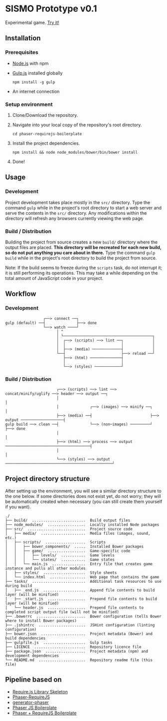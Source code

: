 # SISMO Prototype v0.1

Experimental game. [Try it!](http://acemir.github.io/sismo-game)

## Installation

### Prerequisites

* [Node.js](http://nodejs.org) with npm

* [Gulp.js](http://gulpjs.com) installed globally

    ```
    npm install -g gulp
    ```

* An internet connection

### Setup environment

1. Clone/Download the repository.

2. Navigate into your local copy of the repository's root directory.

    ```
    cd phaser-requirejs-boilerplate
    ```

3. Install the project dependencies.

    ```
    npm install && node node_modules/bower/bin/bower install
    ```

4. Done!


## Usage

### Development

Project development takes place mostly in the `src/` directory. Type the command
`gulp` while in the project's root directory to start a web server and serve the
contents in the `src/` directory. Any modifications within the directory will
refresh any browsers currently viewing the web page.

### Build / Distribution

Building the project from source creates a new `build/` directory where the
output files are placed. **This directory will be recreated for each new build,
so do not put anything you care about in there.** Type the command `gulp build`
while in the project's root directory to build the project from source.

Note: If the build seems to freeze during the `scripts` task, do not interrupt
it; it is still performing its operations. This may take a while depending on
the total amount of JavaScript code in your project.


## Workflow

### Development

```
                 ┌──> connect ──┐
gulp (default) ──┤              ├──> done
                 └──> watch ────┘
                       │ ^
                       │ └────────────────────────────────────────┐
                       │  ┌──> (scripts) ──> lint ──┐             │
                       │  │                         │             │
                       │  ├──> (media) ─────────────┤             │
                       └──┤                         ├──> reload ──┘
                          ├──> (html) ──────────────┤
                          │                         │
                          └──> (styles) ────────────┘
```

### Build / Distribution

```
                       ┌──> (scripts) ──> lint ──> concat/minify/uglify ──> header ──> output ──┐
                       │                                                                        │
                       │              ┌──> (images) ──> minify ──┐                              │
                       ├──> (media) ──┤                          ├──> output ───────────────────┤
gulp build ──> clean ──┤              └──> (non─images) ─────────┘                              ├──> done
                       │                                                                        │
                       ├──> (html) ──> process ──> output ──────────────────────────────────────┤
                       │                                                                        │
                       └──> (styles) ──> output ────────────────────────────────────────────────┘
```


## Project directory structure

After setting up the environment, you will see a similar directory structure to
the one below. If some directories does not exist yet, do not worry; they will
be automatically created when necessary (you can still create them yourself if
you want).

```
./
├── build/  ........................  Build output files
├── node_modules/  .................  Locally installed Node packages
├── src/  ..........................  Project source code
│   ├── media/  ....................  Media files (images, sound, etc.)
│   ├── scripts/  ..................  Scripts
│   │   ├── bower_components/  .....  Installed Bower packages
│   │   ├── game/  .................  Game-specific code
│   │   │   ├── levels/  ...........  Game levels
│   │   │   └── states/  ...........  Game states
│   │   └── main.js  ...............  Entry file that creates game instance and pulls all other modules
│   ├── styles/  ...................  Style sheets
│   └── index.html  ................  Web page that contains the game
├── tasks/  ........................  Additional task resources to use during build
│   ├── _end.js  ...................  Append file contents to build layer (will be minified)
│   ├── _start.js  .................  Prepend file contents to build layer (will be minified)
│   └── header.js  .................  Prepend file contents to completed script output file (will not be minified)
├── .bowerrc  ......................  Bower configuration (tells Bower where to install Bower packages)
├── .jshintrc  .....................  JSHint configuration (linting configuration)
├── bower.json  ....................  Project metadata (Bower) and build dependencies
├── gulpfile.js  ...................  Gulp tasks
├── LICENCE  .......................  Repository licence file
├── package.json  ..................  Project metadata (npm) and development dependencies
└── README.md  .....................  Repository readme file (this file)
```


## Pipeline based on

* [Require.js Library Skeleton](https://github.com/sahat/requirejs-library)
* [Phaser-RequireJS](https://github.com/photonstorm/phaser/tree/master/resources/Project%20Templates/RequireJS)
* [generator-phaser](https://github.com/julien/generator-phaser)
* [Phaser JS Boilerplate](https://github.com/luizbills/phaser-boilerplate)
* [Phaser + RequireJS Boilerplate](https://github.com/chessmasterhong/phaser-requirejs-boilerplate)

<!-- ## Licence

Released under the [MIT Licence](LICENCE). -->

